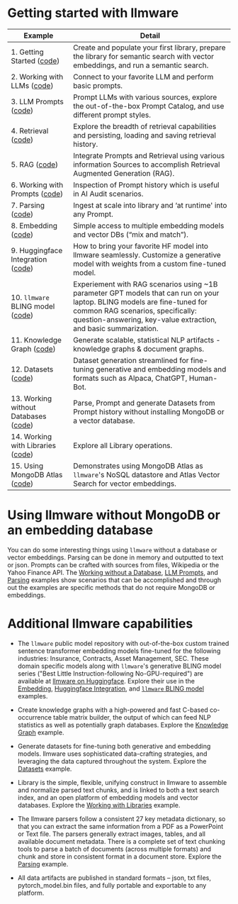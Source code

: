# Getting started with llmware

| Example     |  Detail      |
--------------|--------------|
| 1.  Getting Started ([code](getting_started.py)) | Create and populate your first library, prepare the library for semantic search with vector embeddings, and run a semantic search. |
| 2.  Working with LLMs ([code](working_with_llms.py)) | Connect to your favorite LLM and perform basic prompts. |
| 3.  LLM Prompts ([code](llm_prompts.py)) | Prompt LLMs with various sources, explore the out-of-the-box Prompt Catalog, and use different prompt styles.|
| 4.  Retrieval ([code](retrieval.py)) | Explore the breadth of retrieval capabilities and persisting, loading and saving retrieval history.|
| 5.  RAG ([code](rag.py)) | Integrate Prompts and Retrieval using various information Sources to accomplish Retrieval Augmented Generation (RAG).|
| 6.  Working with Prompts ([code](working_with_prompts.py)) |  Inspection of Prompt history which is useful in AI Audit scenarios.| 
| 7.  Parsing ([code](parsing.py)) | Ingest at scale into library and ‘at runtime' into any Prompt.|
| 8.  Embedding ([code](embedding.py)) | Simple access to multiple embedding models and vector DBs (“mix and match”). |
| 9.  Huggingface Integration ([code](huggingface_integration.py)) | How to bring your favorite HF model into llmware seamlessly.  Customize a generative model with weights from a custom fine-tuned model. |
| 10.  `llmware` BLING model ([code](llmware_bling.py)) | Experiement with RAG scenarios using ~1B parameter GPT models that can run on your laptop.  BLING models are fine-tuned for common RAG scenarios, specifically: question-answering, key-value extraction, and basic summarization.   | 
| 11.  Knowledge Graph ([code](knowledge_graph.py)) | Generate scalable, statistical NLP artifacts - knowledge graphs & document graphs.  |
| 12.  Datasets ([code](datasets.py)) | Dataset generation streamlined for fine-tuning generative and embedding models and formats such as Alpaca, ChatGPT, Human-Bot.  |
| 13.  Working without Databases ([code](working_without_a_database.py))| Parse, Prompt and generate Datasets from Prompt history without installing MongoDB or a vector database.|
| 14.  Working with Libraries ([code](working_with_libraries.py)) | Explore all Library operations. |
| 15.  Using MongoDB Atlas ([code](using_mongo_atlas.py))  | Demonstrates using MongoDB Atlas as `llmware`'s NoSQL datastore and Atlas Vector Search for vector embeddings.|

# Using llmware without MongoDB or an embedding database
You can do some interesting things using `llmware` without a database or vector embeddings.  Parsing can be done in memory and outputted to text or json. Prompts can be crafted with sources from files, Wikipedia or the Yahoo Finance API.  The [Working without a Database](working_without_a_database.py), [LLM Prompts](llm_prompts.py), and [Parsing](parsing.py) examples show scenarios that can be accomplished and through out the examples are specific methods that do not require MongoDB or embeddings.  

# Additional llmware capabilities
- The `llmware` public model repository with out-of-the-box custom trained sentence transformer embedding models fine-tuned for the following industries:  Insurance, Contracts, Asset Management, SEC. These domain specific models along with `llmware`'s generative BLING model series ("Best Little Instruction-following No-GPU-required") are available at [llmware on Huggingface](https://huggingface.co/llmware). Explore their use in the [Embedding](embedding.py), [Huggingface Integration](huggingface_integration.py), and [`llmware` BLING model](llmware_bling.py) examples.  

- Create knowledge graphs with a high-powered and fast C-based co-occurrence table matrix builder, the output of which can feed NLP statistics as well as potentially graph databases.  Explore the [Knowledge Graph](knowledge_graph.py) example.

- Generate datasets for fine-tuning both generative and embedding models.  llmware uses sophisticated data-crafting strategies, and leveraging the data captured throughout the system.  Explore the [Datasets](datasets.py) example.  
  
- Library is the simple, flexible, unifying construct in llmware to assemble and normalize parsed text chunks, and is linked to both a text search index, and an open platform of embedding models and vector databases. Explore the [Working with Libraries](working_with_libraries.py) example.

- The llmware parsers follow a consistent 27 key metadata dictionary, so that you can extract the same information from a PDF as a PowerPoint or Text file. The parsers generally extract images, tables, and all available document metadata.  There is a complete set of text chunking tools to parse a batch of documents (across multiple formats) and chunk and store in consistent format in a document store.  Explore the [Parsing](parsing.py) example.

- All data artifacts are published in standard formats – json, txt files, pytorch_model.bin files, and fully portable and exportable to any platform. 

